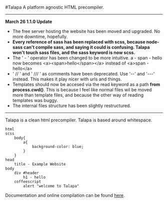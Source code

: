 #Talapa
A platform agnostic HTML precompiler.

---

**March 26 1.1.0 Update**

- The free server hosting the website has been moved and upgraded. No more downtime, hopefully.
- **Every reference of sass has been replaced with scss, because node-sass can't compile sass, and saying it could is confusing. Talapa won't touch sass files, and the sass keyword is now scss.**
- The ' - ' operator has been changed to be more intuitive. a - span - hello now becomes &lt;a>&lt;span>hello&lt;/span>&lt;/a> instead of &lt;a>span - hello&lt;/a>
- ' // ' and ' /// ' as comments have been deprecated. Use '--' and '---' instead. This makes it play nicer with urls and things.
- Templates should now be accesed via the read keyword as a path **from process.cwd()**. This is because I feel like normal files wil be moved more than template files, and because the other way of reading templates was buggy.
- The internal files structure has been slightly restructured. 
---


Talapa is a clean html precompiler. Talapa is based around whitespace.

	html 
	scss
		body{
			a{
				background-color: blue;
			}
		}
	head
		title - Example Website
	body
		div #header
			h1 - hello
		coffeescript
			alert "welcome to Talapa"
			
Documentation and online compilation can be found [here](www.talapa.info).

